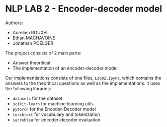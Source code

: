 # NLP LAB 2 - Encoder-decoder model

Authors:
* Aurelien ROUXEL
* Ethan MACHAVOINE
* Jonathan POELGER

The project consists of 2 main parts:
  - Answer theoritical
  - The implementation of an encoder-decoder model

Our implementiations consists of one files, `Lab02.ipynb`, which contains the answers to the theoritical questions as well as the implementations.
it uses the following libraries:
  - `datasets` for the dataset
  - `scikit-learn` for machine learning utils
  - `pytorch` for the Encoder-Decoder model
  - `torchtext` for vocabulary and tokenization
  - `sacrebleu` for encoder-decoder evaluation
